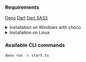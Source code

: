 ### Requirements
[Deno](https://deno.land/#installation)
[Dart](https://dart.dev/get-dart)
[Dart SASS](https://github.com/sass/dart-sass#using-dart-sass)

<details>
  <summary>Installation on Windows with choco</summary>

```powershell
choco install Deno dart-sdk
pub global activate sass
```
Now add Dart library to path *C:\Users\[USERNAME]\AppData\Local\Pub\Cache\bin*

Restart command line/powershell to get access to these new programs in your PATH
</details>

<details>
  <summary>Installation on Linux</summary>

**Install Deno**
```bash
curl -fsSL https://deno.land/x/install/install.sh | sh
echo 'export PATH="$HOME/.deno/bin:$PATH"' >> ~/.bashrc
```

**Install Dart**
```bash
sudo apt update
sudo apt install apt-transport-https
sudo sh -c 'wget -qO- https://dl-ssl.google.com/linux/linux_signing_key.pub | apt-key add -'
sudo sh -c 'wget -qO- https://storage.googleapis.com/download.dartlang.org/linux/debian/dart_stable.list > /etc/apt/sources.list.d/dart_stable.list'
sudo apt update
sudo apt install dart
dart --disable-analytics
```

**Install Dart Sass**
```bash
pub global activate sass
echo 'export PATH="$HOME/.pub-cache/bin:$PATH"' >> ~/.bashrc
```

Now add Dart library to path *C:\Users\[USERNAME]\AppData\Local\Pub\Cache\bin*
</details>

### Available CLI commands
```bash
deno run -A start.ts
```
